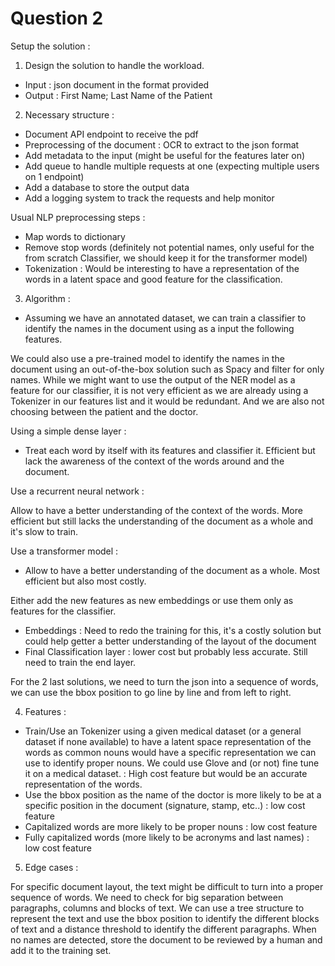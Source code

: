 # Question 2

Setup the solution :

1. Design the solution to handle the workload.

- Input : json document in the format provided
- Output : First Name; Last Name of the Patient

2. Necessary structure :

- Document API endpoint to receive the pdf
- Preprocessing of the document : OCR to extract to the json format
- Add metadata to the input (might be useful for the features later on)
- Add queue to handle multiple requests at one (expecting multiple users on 1 endpoint)
- Add a database to store the output data
- Add a logging system to track the requests and help monitor

Usual NLP preprocessing steps :

- Map words to dictionary
- Remove stop words (definitely not potential names, only useful for the from scratch Classifier, we should keep it for the transformer model)
- Tokenization : Would be interesting to have a representation of the words in a latent space and good feature for the classification.

3. Algorithm :

- Assuming we have an annotated dataset, we can train a classifier to identify the names in the document using as a input the following features.

We could also use a pre-trained model to identify the names in the document using an out-of-the-box solution such as Spacy and filter for only names. While we might want to use the output of the NER model as a feature for our classifier, it is not very efficient as we are already using a Tokenizer in our features list and it would be redundant. And we are also not choosing between the patient and the doctor.

Using a simple dense layer :

- Treat each word by itself with its features and classifier it. Efficient but lack the awareness of the context of the words around and the document.

Use a recurrent neural network :

Allow to have a better understanding of the context of the words. More efficient but still lacks the understanding of the document as a whole and it's slow to train.

Use a transformer model :

- Allow to have a better understanding of the document as a whole. Most efficient but also most costly.

Either add the new features as new embeddings or use them only as features for the classifier.

- Embeddings : Need to redo the training for this, it's a costly solution but could help getter a better understanding of the layout of the document
- Final Classification layer : lower cost but probably less accurate. Still need to train the end layer.

For the 2 last solutions, we need to turn the json into a sequence of words, we can use the bbox position to go line by line and from left to right.

4. Features :

- Train/Use an Tokenizer using a given medical dataset (or a general dataset if none available) to have a latent space representation of the words as common nouns would have a specific representation we can use to identify proper nouns. We could use Glove and (or not) fine tune it on a medical dataset. : High cost feature but would be an accurate representation of the words.
- Use the bbox position as the name of the doctor is more likely to be at a specific position in the document (signature, stamp, etc..) : low cost feature
- Capitalized words are more likely to be proper nouns : low cost feature
- Fully capitalized words (more likely to be acronyms and last names) : low cost feature

5. Edge cases :

For specific document layout, the text might be difficult to turn into a proper sequence of words. We need to check for big separation between paragraphs, columns and blocks of text. We can use a tree structure to represent the text and use the bbox position to identify the different blocks of text and a distance threshold to identify the different paragraphs.
When no names are detected, store the document to be reviewed by a human and add it to the training set.
